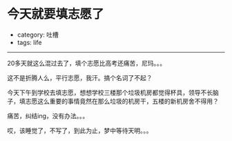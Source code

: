 # 今天就要填志愿了
- category: 吐槽
- tags: life

---

20多天就这么混过去了，填个志愿比高考还痛苦，尼玛。。。

这不是折腾人么，平行志愿，我汗。搞个名词了不起？

今天下午到学校去填志愿，想想学校三楼那个垃圾机房都觉得杯具，领导不长脑子，填志愿这么重要的事情竟然在那么垃圾的机房干，五楼的新机房舍不得用？

痛苦，纠结ing，没有办法。。。

哎，该睡觉了，不写了，到此为止，梦中等待天明。。。